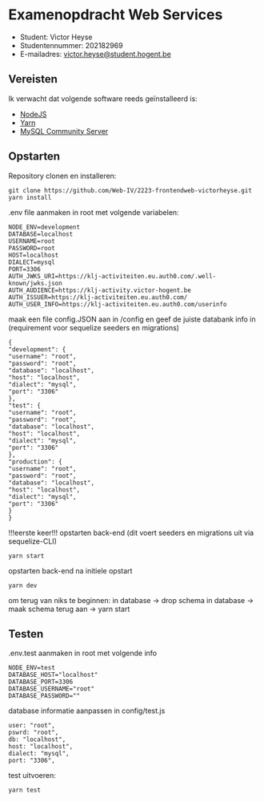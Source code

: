 # Examenopdracht Web Services

- Student: Victor Heyse
- Studentennummer: 202182969
- E-mailadres: victor.heyse@student.hogent.be

## Vereisten

Ik verwacht dat volgende software reeds geïnstalleerd is:

- [NodeJS](https://nodejs.org)
- [Yarn](https://yarnpkg.com)
- [MySQL Community Server](https://dev.mysql.com/downloads/mysql/)

## Opstarten

Repository clonen en installeren:

    git clone https://github.com/Web-IV/2223-frontendweb-victorheyse.git
    yarn install

.env file aanmaken in root met volgende variabelen:

    NODE_ENV=development
    DATABASE=localhost
    USERNAME=root
    PASSWORD=root
    HOST=localhost
    DIALECT=mysql
    PORT=3306
    AUTH_JWKS_URI=https://klj-activiteiten.eu.auth0.com/.well-known/jwks.json
    AUTH_AUDIENCE=https://klj-activity.victor-hogent.be
    AUTH_ISSUER=https://klj-activiteiten.eu.auth0.com/
    AUTH_USER_INFO=https://klj-activiteiten.eu.auth0.com/userinfo

maak een file config.JSON aan in /config en geef de juiste databank info in
(requirement voor sequelize seeders en migrations)

    {
    "development": {
    "username": "root",
    "password": "root",
    "database": "localhost",
    "host": "localhost",
    "dialect": "mysql",
    "port": "3306"
    },
    "test": {
    "username": "root",
    "password": "root",
    "database": "localhost",
    "host": "localhost",
    "dialect": "mysql",
    "port": "3306"
    },
    "production": {
    "username": "root",
    "password": "root",
    "database": "localhost",
    "host": "localhost",
    "dialect": "mysql",
    "port": "3306"
    }
    }

!!!eerste keer!!! opstarten back-end (dit voert seeders en migrations uit via sequelize-CLI)

    yarn start

opstarten back-end na initiele opstart

    yarn dev

om terug van niks te beginnen: in database -> drop schema in database -> maak schema terug aan -> yarn start

## Testen

.env.test aanmaken in root met volgende info

    NODE_ENV=test
    DATABASE_HOST="localhost"
    DATABASE_PORT=3306
    DATABASE_USERNAME="root"
    DATABASE_PASSWORD=""

database informatie aanpassen in config/test.js

    user: "root",
    pswrd: "root",
    db: "localhost",
    host: "localhost",
    dialect: "mysql",
    port: "3306",

test uitvoeren:

    yarn test
